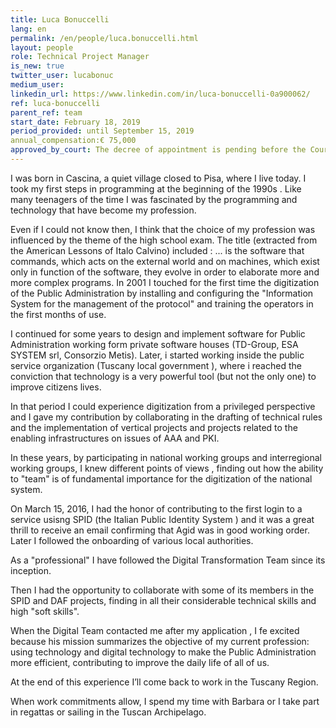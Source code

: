 ```yaml
---
title: Luca Bonuccelli 
lang: en
permalink: /en/people/luca.bonuccelli.html
layout: people
role: Technical Project Manager
is_new: true
twitter_user: lucabonuc
medium_user:
linkedin_url: https://www.linkedin.com/in/luca-bonuccelli-0a900062/
ref: luca-bonuccelli
parent_ref: team
start_date: February 18, 2019
period_provided: until September 15, 2019
annual_compensation:€ 75,000
approved_by_court: The decree of appointment is pending before the Court of Auditors.
---
```


I was born in Cascina, a  quiet village closed to  Pisa, where I live today. I took my first steps in programming at the beginning of the 1990s . Like many teenagers of the time I was fascinated by the programming and technology that have become my profession.

Even if I could not know then, I think that the choice of my profession was influenced by the theme of the high school exam. The title (extracted from the American Lessons of Italo  Calvino) included : ... is the software that commands, which acts on the external world and on machines, which exist only in function of the software, they evolve in order to elaborate more and more complex programs.
In 2001 I touched for the first time the digitization of the Public Administration by installing and configuring the "Information System for the management of the protocol" and training the operators in the first months of use.

I continued for some years to design and implement software for Public Administration working form private software houses  (TD-Group, ESA SYSTEM srl, Consorzio Metis). Later, i started working  inside the public service organization (Tuscany local government ), where i  reached the conviction that technology is a very powerful tool (but not the only one) to improve citizens  lives.


In that period I could experience digitization from a privileged perspective and I gave my contribution by collaborating in the drafting of technical rules and the implementation of vertical projects and projects related to the enabling infrastructures on issues of AAA and PKI.

In these years, by participating in national working groups and interregional working groups, I knew different points of views , finding out how the ability to "team" is of fundamental importance for the digitization of the national system.


On March 15, 2016, I had the honor of contributing to the first login to a service usisng SPID (the Italian Public Identity System ) and it was a great thrill to receive an email confirming that Agid was in good working order.
 Later I followed the onboarding of various local authorities.

As a "professional" I have followed the Digital Transformation Team since its inception. 

Then I had the opportunity to collaborate with some of its members in the SPID and DAF projects, finding in all their considerable technical skills and high "soft skills".

When the Digital Team contacted me after my application , I  fe excited because his mission summarizes the objective of my current profession: using technology and digital technology to make the Public Administration more efficient, contributing to improve the daily life of all of us.

At the end of this experience I’ll come back  to work in the Tuscany Region.

When work commitments allow, I spend my time with Barbara or I take part in regattas or sailing in the Tuscan Archipelago.
